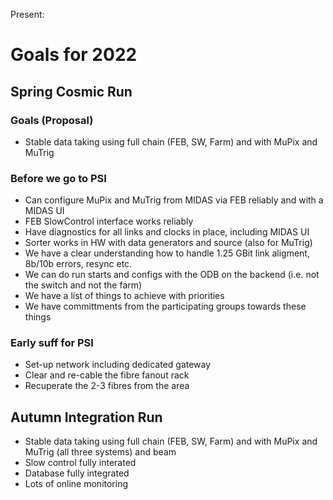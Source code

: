 Present:

# Goals for 2022 #

## Spring Cosmic Run ##

### Goals (Proposal) ###

* Stable data taking using full chain (FEB, SW, Farm) and with MuPix and MuTrig

### Before we go to PSI ###

* Can configure MuPix and MuTrig from MIDAS via FEB reliably and with a MIDAS UI
* FEB SlowControl interface works reliably
* Have diagnostics for all links and clocks in place, including MIDAS UI
* Sorter works in HW with data generators and source (also for MuTrig)
* We have a clear understanding how to handle 1.25 GBit link aligment, 8b/10b errors, resync etc.
* We can do run starts and configs with the ODB on the backend (i.e. not the switch and not the farm)
* We have a list of things to achieve with priorities
* We have committments from the participating groups towards these things

### Early suff for PSI ###

* Set-up network including dedicated gateway
* Clear and re-cable the fibre fanout rack
* Recuperate the 2-3 fibres from the area

## Autumn Integration Run ##

* Stable data taking using full chain (FEB, SW, Farm) and with MuPix and MuTrig (all three systems) and beam
* Slow control fully interated
* Database fully integrated
* Lots of online monitoring